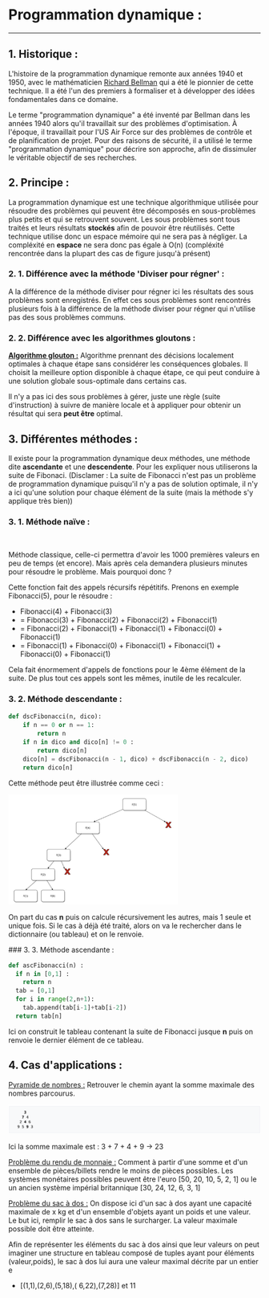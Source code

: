 # Programmation dynamique :

------

## 1. Historique :

L'histoire de la programmation dynamique remonte aux années 1940 et  1950, avec le mathématicien [Richard Bellman](https://fr.wikipedia.org/wiki/Richard_Bellman)  qui a été le pionnier de  cette technique. Il a été l'un des premiers à formaliser et à développer des idées fondamentales dans ce domaine.

Le terme "programmation dynamique" a été inventé par Bellman dans les  années 1940 alors qu'il travaillait sur des problèmes d'optimisation. À  l'époque, il travaillait pour l'US Air Force sur des problèmes de  contrôle et de planification de projet. Pour des raisons de sécurité, il a utilisé le terme "programmation dynamique" pour décrire son approche, afin de dissimuler le véritable objectif de ses recherches.

## 2. Principe :

La programmation dynamique est une technique algorithmique utilisée pour résoudre des problèmes qui peuvent être décomposés en sous-problèmes plus petits et qui se retrouvent souvent. Les sous problèmes sont tous traités et leurs résultats **stockés** afin de pouvoir être réutilisés. Cette technique utilise donc un espace mémoire qui ne sera pas à négliger. La compléxité en **espace** ne sera donc pas égale à O(n) (compléxité rencontrée dans la plupart des cas de figure jusqu'à présent)

### 2. 1. Différence avec la méthode 'Diviser pour régner' :

A la différence de la méthode diviser pour régner ici les résultats des sous problèmes sont enregistrés. En effet ces sous problèmes sont rencontrés plusieurs fois à la différence de la méthode diviser pour régner qui n'utilise pas des sous problèmes communs.

### 2. 2. Différence avec les algorithmes gloutons :

<u>**Algorithme glouton :**</u> Algorithme prennant des décisions localement optimales à chaque étape sans considérer les conséquences globales. Il choisit la meilleure option disponible à chaque étape, ce qui peut conduire à une solution globale sous-optimale dans certains cas. 

Il n'y a pas ici des sous problèmes à gérer, juste une règle (suite d'instruction) à suivre de manière locale et à appliquer pour obtenir un résultat qui sera **peut être** optimal.

## 3. Différentes méthodes :

Il existe pour la programmation dynamique deux méthodes, une méthode dite **ascendante** et une **descendente**. Pour les expliquer nous utiliserons la suite de Fibonaci. (Disclamer : La suite de Fibonacci n'est pas un problème de programmation dynamique puisqu'il n'y a pas de solution optimale, il n'y a ici qu'une solution pour chaque élément de la suite (mais la méthode s'y applique très bien))

### 3. 1. Méthode naïve :

```python
 
```

Méthode classique, celle-ci permettra d'avoir les 1000 premières valeurs en peu de temps (et encore). Mais après cela demandera plusieurs minutes pour résoudre le problème. Mais pourquoi donc ?

Cette fonction fait des appels récursifs répétitifs. Prenons en exemple Fibonacci(5), pour le résoudre :

- Fibonacci(4) + Fibonacci(3)
-  = Fibonacci(3) + Fibonacci(2) + Fibonacci(2) + Fibonacci(1)
- = Fibonacci(2) + Fibonacci(1) + Fibonacci(1) + Fibonacci(0) + Fibonacci(1)
- = Fibonacci(1) + Fibonacci(0) + Fibonacci(1) + Fibonacci(1) + Fibonacci(0) + Fibonacci(1)

Cela fait énormement d'appels de fonctions pour le 4ème élément de la suite. De plus tout ces appels sont les mêmes, inutile de les recalculer.

### 3. 2. Méthode descendante :

```python
def dscFibonacci(n, dico):
    if n == 0 or n == 1:
        return n
    if n in dico and dico[n] != 0 :
        return dico[n]
    dico[n] = dscFibonacci(n - 1, dico) + dscFibonacci(n - 2, dico)
    return dico[n]
```

Cette méthode peut être illustrée comme ceci :

<img src="./Images/asc.png" alt="asc" style="zoom: 33%;" />

On part du cas **n** puis on calcule récursivement les autres, mais 1 seule et unique fois. Si le cas à déjà été traité, alors on va le rechercher dans le dictionnaire (ou tableau) et on le renvoie.

### 3. 3. Méthode ascendante :

```python
def ascFibonacci(n) :
  if n in [0,1] :
    return n
  tab = [0,1]
  for i in range(2,n+1):
    tab.append(tab[i-1]+tab[i-2])
  return tab[n]
```

Ici on construit le tableau contenant la suite de Fibonacci jusque **n** puis on renvoie le dernier élément de ce tableau.

## 4. Cas d'applications :

<u>Pyramide de nombres :</u> Retrouver le chemin ayant la somme maximale des nombres parcourus.

![image-20240404005435648](./Images/pyramide.png)

Ici la somme maximale est : 3 + 7 + 4 + 9 -> 23

<u>Problème du rendu de monnaie :</u> Comment à partir d'une somme et d'un ensemble de pièces/billets rendre le moins de pièces possibles. Les systèmes monétaires possibles peuvent être l'euro [50, 20, 10, 5, 2, 1] ou le un ancien système impérial britannique [30, 24, 12, 6, 3, 1]

<u>Problème du sac à dos :</u> On dispose ici d'un sac à dos ayant une capacité maximale de x kg et d'un ensemble d'objets ayant un poids et une valeur. Le but ici, remplir le sac à dos sans le surcharger. La valeur maximale possible doit être atteinte. 

Afin de représenter les éléments du sac à dos ainsi que leur valeurs on peut imaginer une structure en tableau composé de tuples ayant pour éléments (valeur,poids), le sac à dos lui aura une valeur maximal décrite par un entier e

-  [(1,1),(2,6),(5,18),( 6,22),(7,28)] et 11

